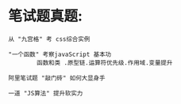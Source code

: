# 笔试题真题:

    从 "九宫格" 考 css综合实例

    "一个函数" 考察javaScript 基本功
            函数和类 .原型链.运算符优先级.作用域.变量提升

    阿里笔试题 "敲门砖" 如何大显身手 

    一道 "JS算法" 提升软实力    